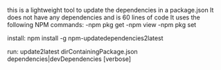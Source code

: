 this is a lightweight tool to update the dependencies in a package.json
It does not have any dependencies and is 60 lines of code
It uses the following NPM commands:
-npm pkg get
-npm view
-npm pkg set

install:
npm install -g npm-updatedependencies2latest

run:
update2latest dirContainingPackage.json dependencies|devDependencies [verbose]

